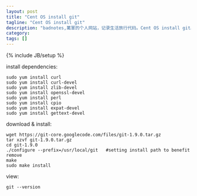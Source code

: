 ```yaml
---
layout: post
title: "Cent OS install git"
tagline: "Cent OS install git"
description: "badnotes,萬軍的个人网站，记录生活旅行代码。Cent OS install git。"
category: 
tags: []
---
```

{% include JB/setup %}



install dependencies:

	sudo yum install curl
	sudo yum install curl-devel
	sudo yum install zlib-devel
	sudo yum install openssl-devel
	sudo yum install perl
	sudo yum install cpio
	sudo yum install expat-devel
	sudo yum install gettext-devel

download & install:

	wget https://git-core.googlecode.com/files/git-1.9.0.tar.gz
	tar xzvf git-1.9.0.tar.gz
	cd git-1.9.0
	./configure --prefix=/usr/local/git   #setting install path to benefit remove
	make
	sudo make install

view:

	git --version

